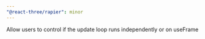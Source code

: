 ```yaml
---
"@react-three/rapier": minor
---
```


Allow users to control if the update loop runs independently or on useFrame
